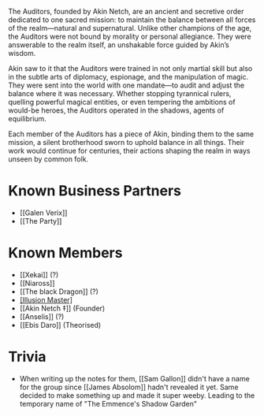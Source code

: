 The Auditors, founded by Akin Netch, are an ancient and secretive order dedicated to one sacred mission: to maintain the balance between all forces of the realm—natural and supernatural. Unlike other champions of the age, the Auditors were not bound by morality or personal allegiance. They were answerable to the realm itself, an unshakable force guided by Akin’s wisdom.

Akin saw to it that the Auditors were trained in not only martial skill but also in the subtle arts of diplomacy, espionage, and the manipulation of magic. They were sent into the world with one mandate—to audit and adjust the balance where it was necessary. Whether stopping tyrannical rulers, quelling powerful magical entities, or even tempering the ambitions of would-be heroes, the Auditors operated in the shadows, agents of equilibrium.

Each member of the Auditors has a piece of Akin, binding them to the same mission, a silent brotherhood sworn to uphold balance in all things. Their work would continue for centuries, their actions shaping the realm in ways unseen by common folk.

# Known Business Partners
- [[Galen Verix]]
- [[The Party]] 

# Known Members
- [[Xekai]] (?)
- [[Niaross]]
- [[The black Dragon]] (?)
- [[Illusion Master]](?)
- [[Akin Netch ‡]] (Founder)
- [[Anselis]] (?)
- [[Ebis Daro]] (Theorised)

# Trivia 
- When writing up the notes for them, [[Sam Gallon]] didn't have a name for the group since [[James Absolom]] hadn't revealed it yet. Same decided to make something up and made it super weeby. Leading to the temporary name of "The Emmence's Shadow Garden"